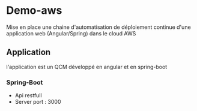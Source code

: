 # Demo-aws
Mise en place une chaine d'automatisation de déploiement continue d'une application web (Angular/Spring) dans le cloud AWS

## Application
l'application est un QCM développé en angular et en spring-boot

### Spring-Boot
 - Api restfull
 - Server port : 3000  